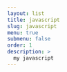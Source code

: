 ```yaml
---
layout: list
title: javascript
slug: javascript
menu: true
submenu: false
order: 1
description: >
  my javascript   
---
```


